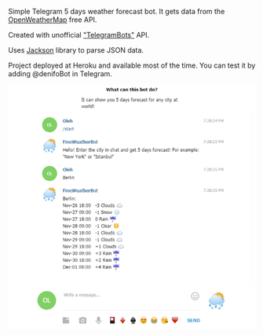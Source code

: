 Simple Telegram 5 days weather forecast bot. It gets data from the [OpenWeatherMap](https://openweathermap.org/api) free API.

Created with unofficial ["TelegramBots"](https://github.com/rubenlagus/TelegramBots/tree/master/telegrambots-abilities) API.

Uses [Jackson](https://github.com/FasterXML/jackson) library to parse JSON data.

Project deployed at Heroku and available most of the time. You can test it by adding @denifoBot in Telegram. 

![screenshot](sample.PNG)

